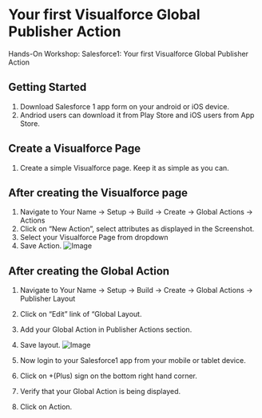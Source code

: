 Your first Visualforce Global Publisher Action
===================================
Hands-On Workshop: Salesforce1: Your first Visualforce Global Publisher Action

Getting Started
-----------------------------------
1. Download Salesforce 1 app form on your android or iOS device.
2. Andriod users can download it from Play Store and iOS users from App Store.

Create a Visualforce Page
----------------------------------
 1. Create a simple Visualforce page. Keep it as simple as you can.

After creating the Visualforce page
------------------------------------
1. Navigate to Your Name -> Setup -> Build -> Create -> Global Actions -> Actions
2. Click on “New  Action”, select attributes as displayed in the Screenshot. 
3. Select your Visualforce Page from dropdown
4. Save Action.
![Image](http://coenraets.org/blog/wp-content/uploads/2014/02/ConnectedApp.jpg)

After creating the Global Action
--------------------------------
1. Navigate to Your Name -> Setup -> Build -> Create -> Global Actions -> Publisher Layout
2. Click on “Edit” link of “Global Layout.
3. Add your Global Action in Publisher Actions section.
4. Save layout.
![Image](http://coenraets.org/blog/wp-content/uploads/2014/02/ConnectedApp.jpg)  

1. Now login to your Salesforce1  app from your mobile or tablet device.
2. Click on +(Plus) sign on the bottom right hand corner.
3. Verify that your Global Action is being displayed. 
4. Click on Action.